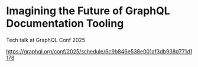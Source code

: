 # Imagining the Future of GraphQL Documentation Tooling

Tech talk at GraphQL Conf 2025

https://graphql.org/conf/2025/schedule/6c9b846e538e001af3db938d771d1178
